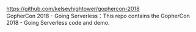 https://github.com/kelseyhightower/gophercon-2018  
GopherCon 2018 - Going Serverless：This repo contains the GopherCon 2018 - Going Serverless code and demo.